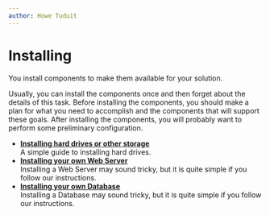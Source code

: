 ```yaml
---
author: Howe Tuduit
---
```


# Installing

You install components to make them available for your solution.

Usually, you can install the components once and then forget about the details of this task. Before installing the components, you should make a plan for what you need to accomplish and the components that will support these goals. After installing the components, you will probably want to perform some preliminary configuration.

-   **[Installing hard drives or other storage](bgp1613403600781.md)**  
A simple guide to installing hard drives.
-   **[Installing your own Web Server](sll1613403600978.md)**  
Installing a Web Server may sound tricky, but it is quite simple if you follow our instructions.
-   **[Installing your own Database](gsi1613403601187.md)**  
Installing a Database may sound tricky, but it is quite simple if you follow our instructions.


